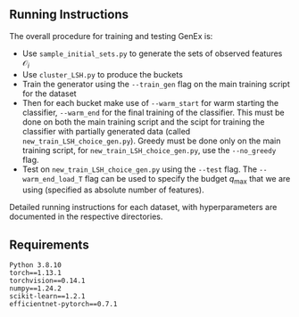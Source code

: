## Running Instructions
The overall procedure for training and testing GenEx is:

* Use ```sample_initial_sets.py``` to generate the sets of observed features $\mathcal{O}_i$
* Use ```cluster_LSH.py``` to produce the buckets
* Train the generator using the ```--train_gen``` flag on the main training script for the dataset
* Then for each bucket make use of ```--warm_start``` for warm starting the classifier, ```--warm_end``` for the final training of the classifier. This must be done on both the main training script and the scipt for training the classifier with partially generated data (called ```new_train_LSH_choice_gen.py```). Greedy must be done only on the main training script, for ```new_train_LSH_choice_gen.py```, use the ```--no_greedy``` flag.
* Test on ```new_train_LSH_choice_gen.py``` using the ```--test``` flag. The ```--warm_end_load_T``` flag can be used to specify the budget $q_{\max}$ that we are using (specified as absolute number of features).

Detailed running instructions for each dataset, with hyperparameters are documented in the respective directories.

## Requirements
```
Python 3.8.10
torch==1.13.1
torchvision==0.14.1
numpy==1.24.2
scikit-learn==1.2.1
efficientnet-pytorch==0.7.1
```